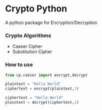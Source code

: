 # Crypto Python
A python package for Encryption/Decryption

### Crypto Algorithms
- Caeser Cipher
- Substitution Cipher

### How to use

```python
from cp.caeser import encrypt,decrypt

plaintext = "Hello World"
ciphertext = encrypt(plaintext,1)

ciphertext = "Hello World"
plaintext = decrypt(ciphertext,1)

```